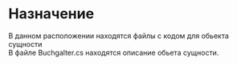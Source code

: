 # Назначение
В данном расположении находятся файлы с кодом для обьекта сущности  
В файле Buchgalter.cs находятся описание обьета сущности.